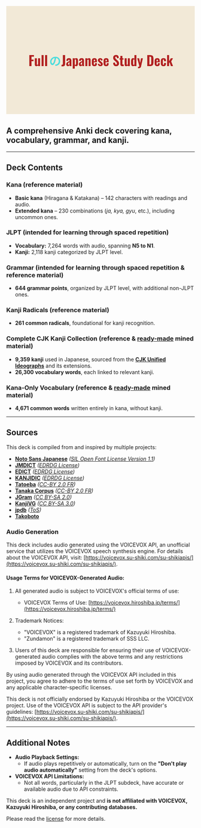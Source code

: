 ![Full Japanese Study Deck](https://github.com/Ronokof/Full-Japanese-Study-Deck/blob/main/assets/banner-896x512.png?raw=true)
                                                                                                                                                                                          
## A comprehensive Anki deck covering kana, vocabulary, grammar, and kanji.  

---

## **Deck Contents**  

### **Kana** (reference material)
- **Basic kana** (Hiragana & Katakana) – 142 characters with readings and audio.
- **Extended kana** – 230 combinations (*ja, kya, gyu*, etc.), including uncommon ones.

### **JLPT** (intended for learning through spaced repetition)
- **Vocabulary:** 7,264 words with audio, spanning **N5 to N1**.  
- **Kanji:** 2,118 kanji categorized by JLPT level.  

### **Grammar** (intended for learning through spaced repetition & reference material)
- **644 grammar points**, organized by JLPT level, with additional non-JLPT ones.  

### **Kanji Radicals** (reference material)
- **261 common radicals**, foundational for kanji recognition.

### **Complete CJK Kanji Collection** (reference & [ready-made](https://www.youtube.com/watch?v=jg09lNupc1s) mined material)
- **9,359 kanji** used in Japanese, sourced from the **[CJK Unified Ideographs](https://en.wikipedia.org/wiki/CJK_Unified_Ideographs)** and its extensions.
- **26,300 vocabulary words**, each linked to relevant kanji.  

### **Kana-Only Vocabulary** (reference & [ready-made](https://www.youtube.com/watch?v=jg09lNupc1s) mined material)
- **4,671 common words** written entirely in kana, without kanji.  

---

## **Sources**  

This deck is compiled from and inspired by multiple projects:  

- **[Noto Sans Japanese](https://fonts.google.com/noto/specimen/Noto+Sans+JP)** *([SIL Open Font License Version 1.1](https://openfontlicense.org/open-font-license-official-text/))*
- **[JMDICT](https://www.edrdg.org/jmdict/j_jmdict.html)** *([EDRDG License](https://www.edrdg.org/edrdg/licence.html))*
- **[EDICT](https://www.edrdg.org/jmdict/edict.html)** *([EDRDG License](https://www.edrdg.org/edrdg/licence.html))*
- **[KANJIDIC](https://www.edrdg.org/wiki/index.php/KANJIDIC_Project)** *([EDRDG License](https://www.edrdg.org/edrdg/licence.html))*
- **[Tatoeba](https://tatoeba.org/en/)** *([CC-BY 2.0 FR](https://creativecommons.org/licenses/by/2.0/fr/))* 
- **[Tanaka Corpus](https://www.edrdg.org/wiki/index.php/Tanaka_Corpus)** *([CC-BY 2.0 FR](https://creativecommons.org/licenses/by/2.0/fr/))*
- **[JGram](https://jgram.org)** *([CC BY-SA 2.0](https://creativecommons.org/licenses/by-sa/2.0/))*  
- **[KanjiVG](https://kanjivg.tagaini.net/)** *([CC BY-SA 3.0](https://creativecommons.org/licenses/by-sa/3.0/))*
- **[jpdb](https://jpdb.io/)** *([ToS](https://jpdb.io/terms-of-use))*
- **[Takoboto](https://takoboto.jp/)**

### **Audio Generation**  
This deck includes audio generated using the VOICEVOX API, an unofficial service that utilizes the VOICEVOX speech synthesis engine. For details about the VOICEVOX API, visit: [https://voicevox.su-shiki.com/su-shikiapis/](https://voicevox.su-shiki.com/su-shikiapis/).

#### Usage Terms for VOICEVOX-Generated Audio:

1. All generated audio is subject to VOICEVOX's official terms of use:
   - VOICEVOX Terms of Use: [https://voicevox.hiroshiba.jp/terms/](https://voicevox.hiroshiba.jp/terms/)

2. Trademark Notices:
   - "VOICEVOX" is a registered trademark of Kazuyuki Hiroshiba.
   - "Zundamon" is a registered trademark of SSS LLC.

3. Users of this deck are responsible for ensuring their use of VOICEVOX-generated audio complies with the above terms and any restrictions imposed by VOICEVOX and its contributors.

By using audio generated through the VOICEVOX API included in this project, you agree to adhere to the terms of use set forth by VOICEVOX and any applicable character-specific licenses.

This deck is not officially endorsed by Kazuyuki Hiroshiba or the VOICEVOX project. Use of the VOICEVOX API is subject to the API provider's guidelines: [https://voicevox.su-shiki.com/su-shikiapis/](https://voicevox.su-shiki.com/su-shikiapis/).

---

## **Additional Notes**  

- **Audio Playback Settings:**  
  - If audio plays repetitively or automatically, turn on the **"Don't play audio automatically"** setting from the deck's options.
- **VOICEVOX API Limitations:**
  - Not all words, particularly in the JLPT subdeck, have accurate or available audio due to API constraints.

This deck is an independent project and **is not affiliated with VOICEVOX, Kazuyuki Hiroshiba, or any contributing databases.**

Please read the [license](https://github.com/Ronokof/Full-Japanese-Study-Deck/blob/main/LICENSE.md) for more details.